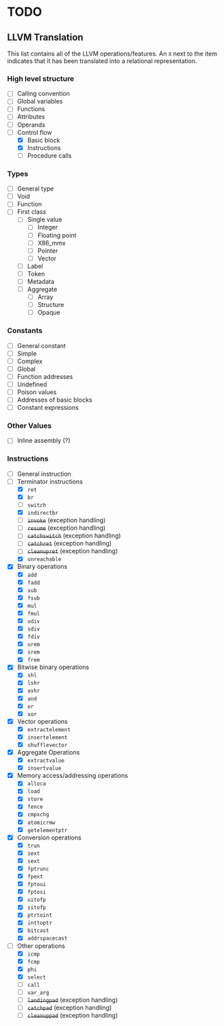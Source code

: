 # TODO

## LLVM Translation
This list contains all of the LLVM operations/features.
An `X` next to the item indicates that it has been translated
into a relational representation.

### High level structure
- [ ] Calling convention
- [ ] Global variables
- [ ] Functions
- [ ] Attributes
- [ ] Operands
- [ ] Control flow
    - [x] Basic block
    - [x] Instructions
    - [ ] Procedure calls

### Types
- [ ] General type
- [ ] Void
- [ ] Function
- [ ] First class
    - [ ] Single value
        - [ ] Integer
        - [ ] Floating point
        - [ ] X86_mmx
        - [ ] Pointer
        - [ ] Vector
    - [ ] Label
    - [ ] Token
    - [ ] Metadata
    - [ ] Aggregate
        - [ ] Array
        - [ ] Structure
        - [ ] Opaque

### Constants
- [ ] General constant
- [ ] Simple
- [ ] Complex
- [ ] Global
- [ ] Function addresses
- [ ] Undefined
- [ ] Poison values
- [ ] Addresses of basic blocks
- [ ] Constant expressions

### Other Values
- [ ] Inline assembly (?)

### Instructions
- [ ] General instruction
- [ ] Terminator instructions
    - [x] `ret`
    - [x] `br`
    - [ ] `switch`
    - [x] `indirectbr`
    - [ ] ~~`invoke`~~ (exception handling)
    - [ ] ~~`resume`~~ (exception handling)
    - [ ] ~~`catchswitch`~~ (exception handling)
    - [ ] ~~`catchret`~~ (exception handling)
    - [ ] ~~`cleanupret`~~ (exception handling)
    - [x] `unreachable`
- [x] Binary operations
    - [x] `add`
    - [x] `fadd`
    - [x] `sub`
    - [x] `fsub`
    - [x] `mul`
    - [x] `fmul`
    - [x] `udiv`
    - [x] `sdiv`
    - [x] `fdiv`
    - [x] `urem `
    - [x] `srem`
    - [x] `frem`
- [x] Bitwise binary operations
    - [x] `shl`
    - [x] `lshr`
    - [x] `ashr`
    - [x] `and`
    - [x] `or`
    - [x] `xor`
- [x] Vector operations
    - [x] `extractelement`
    - [x] `insertelement`
    - [x] `shufflevector`
- [x] Aggregate Operations
    - [x] `extractvalue`
    - [x] `insertvalue`
- [x] Memory access/addressing operations
    - [x] `alloca`
    - [x] `load`
    - [x] `store`
    - [x] `fence`
    - [x] `cmpxchg`
    - [x] `atomicrmw`
    - [x] `getelementptr`
- [x] Conversion operations
    - [x] `trun`
    - [x] `zext`
    - [x] `sext`
    - [x] `fptrunc`
    - [x] `fpext`
    - [x] `fptoui`
    - [x] `fptosi`
    - [x] `uitofp`
    - [x] `sitofp`
    - [x] `ptrtoint`
    - [x] `inttoptr`
    - [x] `bitcast`
    - [x] `addrspacecast`
- [ ] Other operations
    - [x] `icmp`
    - [x] `fcmp`
    - [x] `phi`
    - [x] `select`
    - [ ] `call`
    - [ ] `var_arg`
    - [ ] ~~`landingpad`~~ (exception handling)
    - [ ] ~~`catchpad`~~ (exception handling)
    - [ ] ~~`cleanuppad`~~ (exception handling)
